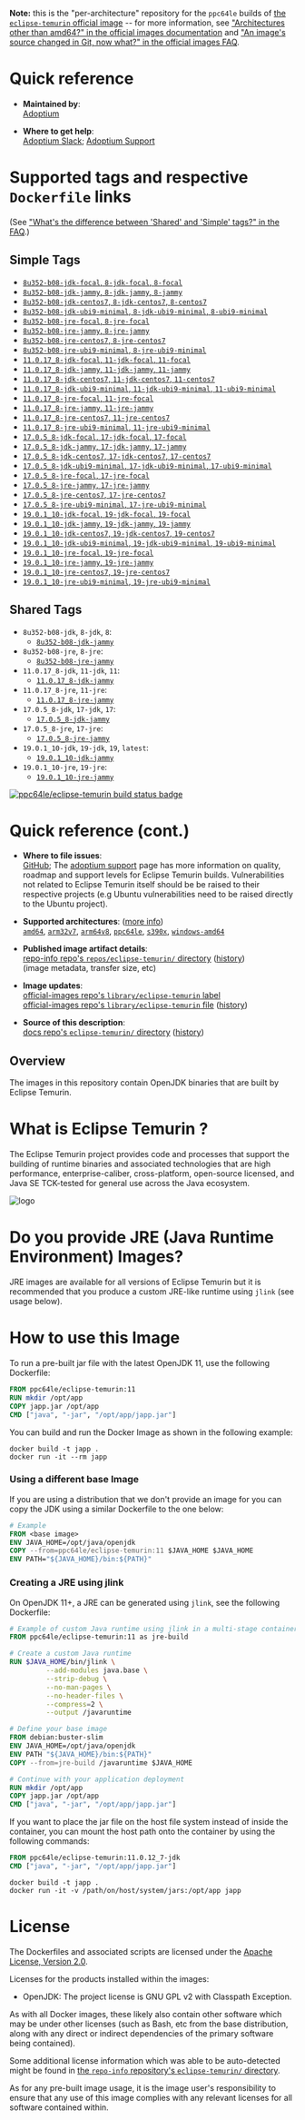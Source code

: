 <!--

********************************************************************************

WARNING:

    DO NOT EDIT "eclipse-temurin/README.md"

    IT IS AUTO-GENERATED

    (from the other files in "eclipse-temurin/" combined with a set of templates)

********************************************************************************

-->

**Note:** this is the "per-architecture" repository for the `ppc64le` builds of [the `eclipse-temurin` official image](https://hub.docker.com/_/eclipse-temurin) -- for more information, see ["Architectures other than amd64?" in the official images documentation](https://github.com/docker-library/official-images#architectures-other-than-amd64) and ["An image's source changed in Git, now what?" in the official images FAQ](https://github.com/docker-library/faq#an-images-source-changed-in-git-now-what).

# Quick reference

-	**Maintained by**:  
	[Adoptium](https://github.com/adoptium/containers)

-	**Where to get help**:  
	[Adoptium Slack](https://adoptium.net/slack); [Adoptium Support](https://github.com/adoptium/adoptium-support/issues/new/choose)

# Supported tags and respective `Dockerfile` links

(See ["What's the difference between 'Shared' and 'Simple' tags?" in the FAQ](https://github.com/docker-library/faq#whats-the-difference-between-shared-and-simple-tags).)

## Simple Tags

-	[`8u352-b08-jdk-focal`, `8-jdk-focal`, `8-focal`](https://github.com/adoptium/containers/blob/fa65b46d19f4db0e1c8736c3d7b2a8392dd58b1b/8/jdk/ubuntu/focal/Dockerfile.releases.full)
-	[`8u352-b08-jdk-jammy`, `8-jdk-jammy`, `8-jammy`](https://github.com/adoptium/containers/blob/fa65b46d19f4db0e1c8736c3d7b2a8392dd58b1b/8/jdk/ubuntu/jammy/Dockerfile.releases.full)
-	[`8u352-b08-jdk-centos7`, `8-jdk-centos7`, `8-centos7`](https://github.com/adoptium/containers/blob/fa65b46d19f4db0e1c8736c3d7b2a8392dd58b1b/8/jdk/centos/Dockerfile.releases.full)
-	[`8u352-b08-jdk-ubi9-minimal`, `8-jdk-ubi9-minimal`, `8-ubi9-minimal`](https://github.com/adoptium/containers/blob/910222e9f290871048016f4e0afd0c203d4a80d5/8/jdk/ubi/ubi9-minimal/Dockerfile.releases.full)
-	[`8u352-b08-jre-focal`, `8-jre-focal`](https://github.com/adoptium/containers/blob/fa65b46d19f4db0e1c8736c3d7b2a8392dd58b1b/8/jre/ubuntu/focal/Dockerfile.releases.full)
-	[`8u352-b08-jre-jammy`, `8-jre-jammy`](https://github.com/adoptium/containers/blob/fa65b46d19f4db0e1c8736c3d7b2a8392dd58b1b/8/jre/ubuntu/jammy/Dockerfile.releases.full)
-	[`8u352-b08-jre-centos7`, `8-jre-centos7`](https://github.com/adoptium/containers/blob/fa65b46d19f4db0e1c8736c3d7b2a8392dd58b1b/8/jre/centos/Dockerfile.releases.full)
-	[`8u352-b08-jre-ubi9-minimal`, `8-jre-ubi9-minimal`](https://github.com/adoptium/containers/blob/910222e9f290871048016f4e0afd0c203d4a80d5/8/jre/ubi/ubi9-minimal/Dockerfile.releases.full)
-	[`11.0.17_8-jdk-focal`, `11-jdk-focal`, `11-focal`](https://github.com/adoptium/containers/blob/fa65b46d19f4db0e1c8736c3d7b2a8392dd58b1b/11/jdk/ubuntu/focal/Dockerfile.releases.full)
-	[`11.0.17_8-jdk-jammy`, `11-jdk-jammy`, `11-jammy`](https://github.com/adoptium/containers/blob/fa65b46d19f4db0e1c8736c3d7b2a8392dd58b1b/11/jdk/ubuntu/jammy/Dockerfile.releases.full)
-	[`11.0.17_8-jdk-centos7`, `11-jdk-centos7`, `11-centos7`](https://github.com/adoptium/containers/blob/fa65b46d19f4db0e1c8736c3d7b2a8392dd58b1b/11/jdk/centos/Dockerfile.releases.full)
-	[`11.0.17_8-jdk-ubi9-minimal`, `11-jdk-ubi9-minimal`, `11-ubi9-minimal`](https://github.com/adoptium/containers/blob/910222e9f290871048016f4e0afd0c203d4a80d5/11/jdk/ubi/ubi9-minimal/Dockerfile.releases.full)
-	[`11.0.17_8-jre-focal`, `11-jre-focal`](https://github.com/adoptium/containers/blob/fa65b46d19f4db0e1c8736c3d7b2a8392dd58b1b/11/jre/ubuntu/focal/Dockerfile.releases.full)
-	[`11.0.17_8-jre-jammy`, `11-jre-jammy`](https://github.com/adoptium/containers/blob/fa65b46d19f4db0e1c8736c3d7b2a8392dd58b1b/11/jre/ubuntu/jammy/Dockerfile.releases.full)
-	[`11.0.17_8-jre-centos7`, `11-jre-centos7`](https://github.com/adoptium/containers/blob/fa65b46d19f4db0e1c8736c3d7b2a8392dd58b1b/11/jre/centos/Dockerfile.releases.full)
-	[`11.0.17_8-jre-ubi9-minimal`, `11-jre-ubi9-minimal`](https://github.com/adoptium/containers/blob/910222e9f290871048016f4e0afd0c203d4a80d5/11/jre/ubi/ubi9-minimal/Dockerfile.releases.full)
-	[`17.0.5_8-jdk-focal`, `17-jdk-focal`, `17-focal`](https://github.com/adoptium/containers/blob/d3c9617e83eb706aff74c095fd531fe31e359674/17/jdk/ubuntu/focal/Dockerfile.releases.full)
-	[`17.0.5_8-jdk-jammy`, `17-jdk-jammy`, `17-jammy`](https://github.com/adoptium/containers/blob/d3c9617e83eb706aff74c095fd531fe31e359674/17/jdk/ubuntu/jammy/Dockerfile.releases.full)
-	[`17.0.5_8-jdk-centos7`, `17-jdk-centos7`, `17-centos7`](https://github.com/adoptium/containers/blob/d3c9617e83eb706aff74c095fd531fe31e359674/17/jdk/centos/Dockerfile.releases.full)
-	[`17.0.5_8-jdk-ubi9-minimal`, `17-jdk-ubi9-minimal`, `17-ubi9-minimal`](https://github.com/adoptium/containers/blob/910222e9f290871048016f4e0afd0c203d4a80d5/17/jdk/ubi/ubi9-minimal/Dockerfile.releases.full)
-	[`17.0.5_8-jre-focal`, `17-jre-focal`](https://github.com/adoptium/containers/blob/d3c9617e83eb706aff74c095fd531fe31e359674/17/jre/ubuntu/focal/Dockerfile.releases.full)
-	[`17.0.5_8-jre-jammy`, `17-jre-jammy`](https://github.com/adoptium/containers/blob/d3c9617e83eb706aff74c095fd531fe31e359674/17/jre/ubuntu/jammy/Dockerfile.releases.full)
-	[`17.0.5_8-jre-centos7`, `17-jre-centos7`](https://github.com/adoptium/containers/blob/d3c9617e83eb706aff74c095fd531fe31e359674/17/jre/centos/Dockerfile.releases.full)
-	[`17.0.5_8-jre-ubi9-minimal`, `17-jre-ubi9-minimal`](https://github.com/adoptium/containers/blob/910222e9f290871048016f4e0afd0c203d4a80d5/17/jre/ubi/ubi9-minimal/Dockerfile.releases.full)
-	[`19.0.1_10-jdk-focal`, `19-jdk-focal`, `19-focal`](https://github.com/adoptium/containers/blob/e37c219c8f2aef0c0028a627b1e372a046138dea/19/jdk/ubuntu/focal/Dockerfile.releases.full)
-	[`19.0.1_10-jdk-jammy`, `19-jdk-jammy`, `19-jammy`](https://github.com/adoptium/containers/blob/e37c219c8f2aef0c0028a627b1e372a046138dea/19/jdk/ubuntu/jammy/Dockerfile.releases.full)
-	[`19.0.1_10-jdk-centos7`, `19-jdk-centos7`, `19-centos7`](https://github.com/adoptium/containers/blob/e37c219c8f2aef0c0028a627b1e372a046138dea/19/jdk/centos/Dockerfile.releases.full)
-	[`19.0.1_10-jdk-ubi9-minimal`, `19-jdk-ubi9-minimal`, `19-ubi9-minimal`](https://github.com/adoptium/containers/blob/910222e9f290871048016f4e0afd0c203d4a80d5/19/jdk/ubi/ubi9-minimal/Dockerfile.releases.full)
-	[`19.0.1_10-jre-focal`, `19-jre-focal`](https://github.com/adoptium/containers/blob/e37c219c8f2aef0c0028a627b1e372a046138dea/19/jre/ubuntu/focal/Dockerfile.releases.full)
-	[`19.0.1_10-jre-jammy`, `19-jre-jammy`](https://github.com/adoptium/containers/blob/e37c219c8f2aef0c0028a627b1e372a046138dea/19/jre/ubuntu/jammy/Dockerfile.releases.full)
-	[`19.0.1_10-jre-centos7`, `19-jre-centos7`](https://github.com/adoptium/containers/blob/e37c219c8f2aef0c0028a627b1e372a046138dea/19/jre/centos/Dockerfile.releases.full)
-	[`19.0.1_10-jre-ubi9-minimal`, `19-jre-ubi9-minimal`](https://github.com/adoptium/containers/blob/910222e9f290871048016f4e0afd0c203d4a80d5/19/jre/ubi/ubi9-minimal/Dockerfile.releases.full)

## Shared Tags

-	`8u352-b08-jdk`, `8-jdk`, `8`:
	-	[`8u352-b08-jdk-jammy`](https://github.com/adoptium/containers/blob/fa65b46d19f4db0e1c8736c3d7b2a8392dd58b1b/8/jdk/ubuntu/jammy/Dockerfile.releases.full)
-	`8u352-b08-jre`, `8-jre`:
	-	[`8u352-b08-jre-jammy`](https://github.com/adoptium/containers/blob/fa65b46d19f4db0e1c8736c3d7b2a8392dd58b1b/8/jre/ubuntu/jammy/Dockerfile.releases.full)
-	`11.0.17_8-jdk`, `11-jdk`, `11`:
	-	[`11.0.17_8-jdk-jammy`](https://github.com/adoptium/containers/blob/fa65b46d19f4db0e1c8736c3d7b2a8392dd58b1b/11/jdk/ubuntu/jammy/Dockerfile.releases.full)
-	`11.0.17_8-jre`, `11-jre`:
	-	[`11.0.17_8-jre-jammy`](https://github.com/adoptium/containers/blob/fa65b46d19f4db0e1c8736c3d7b2a8392dd58b1b/11/jre/ubuntu/jammy/Dockerfile.releases.full)
-	`17.0.5_8-jdk`, `17-jdk`, `17`:
	-	[`17.0.5_8-jdk-jammy`](https://github.com/adoptium/containers/blob/d3c9617e83eb706aff74c095fd531fe31e359674/17/jdk/ubuntu/jammy/Dockerfile.releases.full)
-	`17.0.5_8-jre`, `17-jre`:
	-	[`17.0.5_8-jre-jammy`](https://github.com/adoptium/containers/blob/d3c9617e83eb706aff74c095fd531fe31e359674/17/jre/ubuntu/jammy/Dockerfile.releases.full)
-	`19.0.1_10-jdk`, `19-jdk`, `19`, `latest`:
	-	[`19.0.1_10-jdk-jammy`](https://github.com/adoptium/containers/blob/e37c219c8f2aef0c0028a627b1e372a046138dea/19/jdk/ubuntu/jammy/Dockerfile.releases.full)
-	`19.0.1_10-jre`, `19-jre`:
	-	[`19.0.1_10-jre-jammy`](https://github.com/adoptium/containers/blob/e37c219c8f2aef0c0028a627b1e372a046138dea/19/jre/ubuntu/jammy/Dockerfile.releases.full)

[![ppc64le/eclipse-temurin build status badge](https://img.shields.io/jenkins/s/https/doi-janky.infosiftr.net/job/multiarch/job/ppc64le/job/eclipse-temurin.svg?label=ppc64le/eclipse-temurin%20%20build%20job)](https://doi-janky.infosiftr.net/job/multiarch/job/ppc64le/job/eclipse-temurin/)

# Quick reference (cont.)

-	**Where to file issues**:  
	[GitHub](https://github.com/adoptium/containers/issues); The [adoptium support](https://adoptium.net/support) page has more information on quality, roadmap and support levels for Eclipse Temurin builds. Vulnerabilities not related to Eclipse Temurin itself should be be raised to their respective projects (e.g Ubuntu vulnerabilities need to be raised directly to the Ubuntu project).

-	**Supported architectures**: ([more info](https://github.com/docker-library/official-images#architectures-other-than-amd64))  
	[`amd64`](https://hub.docker.com/r/amd64/eclipse-temurin/), [`arm32v7`](https://hub.docker.com/r/arm32v7/eclipse-temurin/), [`arm64v8`](https://hub.docker.com/r/arm64v8/eclipse-temurin/), [`ppc64le`](https://hub.docker.com/r/ppc64le/eclipse-temurin/), [`s390x`](https://hub.docker.com/r/s390x/eclipse-temurin/), [`windows-amd64`](https://hub.docker.com/r/winamd64/eclipse-temurin/)

-	**Published image artifact details**:  
	[repo-info repo's `repos/eclipse-temurin/` directory](https://github.com/docker-library/repo-info/blob/master/repos/eclipse-temurin) ([history](https://github.com/docker-library/repo-info/commits/master/repos/eclipse-temurin))  
	(image metadata, transfer size, etc)

-	**Image updates**:  
	[official-images repo's `library/eclipse-temurin` label](https://github.com/docker-library/official-images/issues?q=label%3Alibrary%2Feclipse-temurin)  
	[official-images repo's `library/eclipse-temurin` file](https://github.com/docker-library/official-images/blob/master/library/eclipse-temurin) ([history](https://github.com/docker-library/official-images/commits/master/library/eclipse-temurin))

-	**Source of this description**:  
	[docs repo's `eclipse-temurin/` directory](https://github.com/docker-library/docs/tree/master/eclipse-temurin) ([history](https://github.com/docker-library/docs/commits/master/eclipse-temurin))

## Overview

The images in this repository contain OpenJDK binaries that are built by Eclipse Temurin.

# What is Eclipse Temurin ?

The Eclipse Temurin project provides code and processes that support the building of runtime binaries and associated technologies that are high performance, enterprise-caliber, cross-platform, open-source licensed, and Java SE TCK-tested for general use across the Java ecosystem.

![logo](https://raw.githubusercontent.com/docker-library/docs/cb27e17c8b50fddc58f1933d266a1a7686fea8ed/eclipse-temurin/logo.png)

# Do you provide JRE (Java Runtime Environment) Images?

JRE images are available for all versions of Eclipse Temurin but it is recommended that you produce a custom JRE-like runtime using `jlink` (see usage below).

# How to use this Image

To run a pre-built jar file with the latest OpenJDK 11, use the following Dockerfile:

```dockerfile
FROM ppc64le/eclipse-temurin:11
RUN mkdir /opt/app
COPY japp.jar /opt/app
CMD ["java", "-jar", "/opt/app/japp.jar"]
```

You can build and run the Docker Image as shown in the following example:

```console
docker build -t japp .
docker run -it --rm japp
```

### Using a different base Image

If you are using a distribution that we don't provide an image for you can copy the JDK using a similar Dockerfile to the one below:

```dockerfile
# Example
FROM <base image>
ENV JAVA_HOME=/opt/java/openjdk
COPY --from=ppc64le/eclipse-temurin:11 $JAVA_HOME $JAVA_HOME
ENV PATH="${JAVA_HOME}/bin:${PATH}"
```

### Creating a JRE using jlink

On OpenJDK 11+, a JRE can be generated using `jlink`, see the following Dockerfile:

```dockerfile
# Example of custom Java runtime using jlink in a multi-stage container build
FROM ppc64le/eclipse-temurin:11 as jre-build

# Create a custom Java runtime
RUN $JAVA_HOME/bin/jlink \
         --add-modules java.base \
         --strip-debug \
         --no-man-pages \
         --no-header-files \
         --compress=2 \
         --output /javaruntime

# Define your base image
FROM debian:buster-slim
ENV JAVA_HOME=/opt/java/openjdk
ENV PATH "${JAVA_HOME}/bin:${PATH}"
COPY --from=jre-build /javaruntime $JAVA_HOME

# Continue with your application deployment
RUN mkdir /opt/app
COPY japp.jar /opt/app
CMD ["java", "-jar", "/opt/app/japp.jar"]
```

If you want to place the jar file on the host file system instead of inside the container, you can mount the host path onto the container by using the following commands:

```dockerfile
FROM ppc64le/eclipse-temurin:11.0.12_7-jdk
CMD ["java", "-jar", "/opt/app/japp.jar"]
```

```console
docker build -t japp .
docker run -it -v /path/on/host/system/jars:/opt/app japp
```

# License

The Dockerfiles and associated scripts are licensed under the [Apache License, Version 2.0](http://www.apache.org/licenses/LICENSE-2.0.html).

Licenses for the products installed within the images:

-	OpenJDK: The project license is GNU GPL v2 with Classpath Exception.

As with all Docker images, these likely also contain other software which may be under other licenses (such as Bash, etc from the base distribution, along with any direct or indirect dependencies of the primary software being contained).

Some additional license information which was able to be auto-detected might be found in [the `repo-info` repository's `eclipse-temurin/` directory](https://github.com/docker-library/repo-info/tree/master/repos/eclipse-temurin).

As for any pre-built image usage, it is the image user's responsibility to ensure that any use of this image complies with any relevant licenses for all software contained within.
